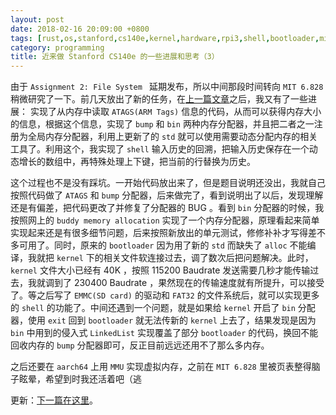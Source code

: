 ```yaml
---
layout: post
date: 2018-02-16 20:09:00 +0800
tags: [rust,os,stanford,cs140e,kernel,hardware,rpi3,shell,bootloader,mit 6.828,atags]
category: programming
title: 近来做 Stanford CS140e 的一些进展和思考（3）
---
```


由于 `Assignment 2: File System ` 延期发布，所以中间那段时间转向 `MIT 6.828` 稍微研究了一下。前几天放出了新的任务，在[上一篇文章](/programming/2018/02/06/thoughts-on-stanford-cs140e-2/)之后，我又有了一些进展： 实现了从内存中读取 `ATAGS(ARM Tags)` 信息的代码，从而可以获得内存大小的信息，根据这个信息，实现了 `bump` 和 `bin` 两种内存分配器，并且把二者之一注册为全局内存分配器，利用上更新了的 `std` 就可以使用需要动态分配内存的相关工具了。利用这个，我实现了 `shell` 输入历史的回溯，把输入历史保存在一个动态增长的数组中，再特殊处理上下键，把当前的行替换为历史。

这个过程也不是没有踩坑。一开始代码放出来了，但是题目说明还没出，我就自己按照代码做了 `ATAGS` 和 `bump` 分配器，后来做完了，看到说明出了以后，发现理解还是有偏差，把代码更改了并修复了分配器的 BUG 。看到 `bin` 分配器的时候，我按照网上的 `buddy memory allocation` 实现了一个内存分配器，原理看起来简单实现起来还是有很多细节问题，后来按照新放出的单元测试，修修补补才写得差不多可用了。同时，原来的 `bootloader` 因为用了新的 `std` 而缺失了 `alloc` 不能编译，我就把 `kernel` 下的相关文件软连接过去，调了数次后把问题解决。此时， `kernel` 文件大小已经有 40K ，按照 115200 Baudrate 发送需要几秒才能传输过去，我就调到了 230400 Baudrate ，果然现在的传输速度就有所提升，可以接受了。等之后写了 `EMMC(SD card)` 的驱动和 `FAT32` 的文件系统后，就可以实现更多的 `shell` 的功能了。中间还遇到一个问题，就是如果给 `kernel` 开启了 `bin` 分配器，使用 `exit` 回到 `bootloader` 就无法传新的 `kernel` 上去了，结果发现是因为 `bin` 中用到的侵入式 `LinkedList` 实现覆盖了部分 `bootloader` 的代码，换回不能回收内存的 `bump` 分配器即可，反正目前远远还用不了那么多内存。

之后还要在 `aarch64` 上用 `MMU` 实现虚拟内存，之前在 `MIT 6.828` 里被页表整得脑子眩晕，希望到时我还活着吧（逃

更新：[下一篇在这里](/2018/02/27/thoughts-on-stanford-cs140e-4/)。